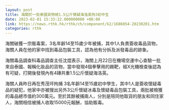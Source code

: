 ```yaml
---
layout: post
title: 海關於一批泰國貨物檢1.5公斤懷疑海洛英拘3初中生
date: 2023-02-01 15:33:22.000000000 +08:00
link: https://news.rthk.hk/rthk/ch/component/k2/1686054-20230201.htm
categories: rthk
---
```


海關破獲一宗販毒案，3名年齡14至15歲少年被捕，其中1人負責簽收毒品貨物，海關人員在他的家中找到毒品包裝工具，認為他有分拆及派發毒品的跡象。

海關毒品調查科毒品調查主任沈焜表示，海關上月22日在機場空運中心查驗一批來自泰國、報稱化妝品的貨物，當中發現4個拳擊用的踢靶，經X光機檢查後認為有可疑，打開後發現內有4磚共重1.5公斤懷疑海洛英。

海關人員昨日再在秀茂坪拘捕 3名年齡14至15歲初中學生，其中1人是簽收懷疑毒品的疑犯，他家中亦被搜出另外3公斤懷疑冰毒及懷疑毒品包裝工具，兩批被檢獲的毒品總市值約300萬元。至於其餘被捕兩人，分別是陪同他取貨的朋友和同住家人，海關相信被捕人收取15000元報酬，協助販毒。
